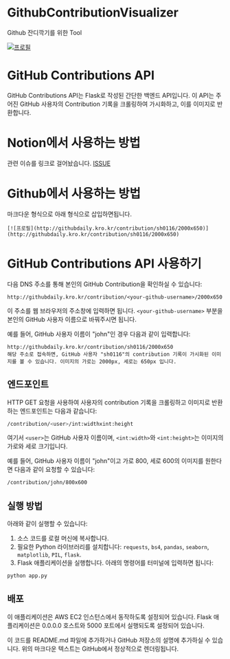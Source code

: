 # GithubContributionVisualizer
Github 잔디깍기를 위한 Tool

[![프로필](http://githubdaily.kro.kr/contribution/sh0116/2000x650)](http://githubdaily.kro.kr/contribution/sh0116/2000x650)

# GitHub Contributions API

GitHub Contributions API는 Flask로 작성된 간단한 백엔드 API입니다. 이 API는 주어진 GitHub 사용자의 Contribution 기록을 크롤링하여 가시화하고, 이를 이미지로 반환합니다.

# Notion에서 사용하는 방법
관련 이슈를 링크로 걸어놨습니다.
[ISSUE](https://github.com/sh0116/GithubContributionVisualizer/issues/1#issue-1815367277)

# Github에서 사용하는 방법
마크다운 형식으로 아래 형식으로 삽입하면됩니다.
```
[![프로필](http://githubdaily.kro.kr/contribution/sh0116/2000x650)](http://githubdaily.kro.kr/contribution/sh0116/2000x650)
```
# GitHub Contributions API 사용하기

다음 DNS 주소를 통해 본인의 GitHub Contribution을 확인하실 수 있습니다:

```
http://githubdaily.kro.kr/contribution/<your-github-username>/2000x650
```

이 주소를 웹 브라우저의 주소창에 입력하면 됩니다. `<your-github-username>` 부분을 본인의 GitHub 사용자 이름으로 바꿔주시면 됩니다.

예를 들어, GitHub 사용자 이름이 "john"인 경우 다음과 같이 입력합니다:

```
http://githubdaily.kro.kr/contribution/sh0116/2000x650
해당 주소로 접속하면, GitHub 사용자 "sh0116"의 contribution 기록이 가시화된 이미지를 볼 수 있습니다. 이미지의 가로는 2000px, 세로는 650px 입니다.
```



## 엔드포인트

HTTP GET 요청을 사용하여 사용자의 contribution 기록을 크롤링하고 이미지로 반환하는 엔드포인트는 다음과 같습니다:

```bash
/contribution/<user>/int:widthxint:height
```


여기서 `<user>`는 GitHub 사용자 이름이며, `<int:width>`와 `<int:height>`는 이미지의 가로와 세로 크기입니다.

예를 들어, GitHub 사용자 이름이 "john"이고 가로 800, 세로 600의 이미지를 원한다면 다음과 같이 요청할 수 있습니다:

```bash
/contribution/john/800x600
```


## 실행 방법

아래와 같이 실행할 수 있습니다:

1. 소스 코드를 로컬 머신에 복사합니다.
2. 필요한 Python 라이브러리를 설치합니다: `requests`, `bs4`, `pandas`, `seaborn`, `matplotlib`, `PIL`, `flask`.
3. Flask 애플리케이션을 실행합니다. 아래의 명령어를 터미널에 입력하면 됩니다:

```bash
python app.py
```

## 배포
이 애플리케이션은 AWS EC2 인스턴스에서 동작하도록 설정되어 있습니다. Flask 애플리케이션은 0.0.0.0 호스트와 5000 포트에서 실행되도록 설정되어 있습니다.


이 코드를 README.md 파일에 추가하거나 GitHub 저장소의 설명에 추가하실 수 있습니다. 위의 마크다운 텍스트는 GitHub에서 정상적으로 렌더링됩니다.
